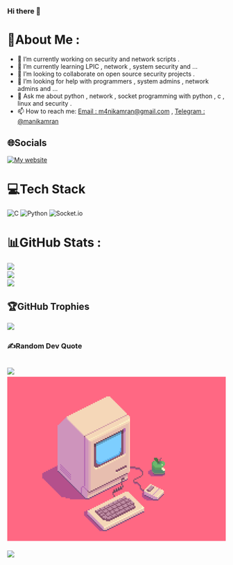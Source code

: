 ### Hi there 👋

# 💫About Me :
- 🔭 I’m currently working on security and network scripts .
- 🌱 I’m currently learning LPIC , network , system security and ...
- 👯 I’m looking to collaborate on open source security projects .
- 🤔 I’m looking for help with programmers , system admins , network admins and ...
- 💬 Ask me about python , network , socket programming with python , c , linux and security .
- 📫 How to reach me: [Email : m4nikamran@gmail.com](mailto:m4nikamran@gmail.com) , [Telegram : @manikamran](https://www.t.me/macropinna)

## 🌐Socials
[![My website](https://img.shields.io/badge/%F0%9F%8C%90-Website-orange)](https://adolfmacro.github.io/mani/) 

# 💻Tech Stack
![C](https://img.shields.io/badge/c-%2300599C.svg?style=for-the-badge&logo=c&logoColor=white) ![Python](https://img.shields.io/badge/python-3670A0?style=for-the-badge&logo=python&logoColor=ffdd54) ![Socket.io](https://img.shields.io/badge/Socket.io-black?style=for-the-badge&logo=socket.io&badgeColor=010101)
# 📊GitHub Stats :
![](https://github-readme-stats.vercel.app/api?username=AdolfMacro&theme=blue-green&hide_border=false&include_all_commits=false&count_private=false)<br/>
![](https://github-readme-streak-stats.herokuapp.com/?user=AdolfMacro&theme=blue-green&hide_border=false)<br/>
![](https://github-readme-stats.vercel.app/api/top-langs/?username=AdolfMacro&theme=blue-green&hide_border=false&include_all_commits=false&count_private=false&layout=compact)

## 🏆GitHub Trophies
![](https://github-profile-trophy.vercel.app/?username=AdolfMacro&theme=radical&no-frame=false&no-bg=false&margin-w=4)

### ✍️Random Dev Quote
![](https://quotes-github-readme.vercel.app/api?type=horizontal&theme=radical)
![Gif](https://github.com/AdolfMacro/AdolfMacro/blob/main/computerPixArtGif.gif)
---
![](https://komarev.com/ghpvc/?username=AdolfMacro&label=Visitors+Count&color=brightgreen)

